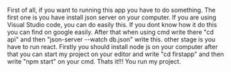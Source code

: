 First of all, if you want to running this app you have to do something. The first one is you have install json server on your computer.
If you are using Visual Studio code, you can do easily this. If you dont know how it do this you can find on google easily. After that
when using cmd write there "cd api" and then "json-server --watch db.json" write this. 
other stage is you have to run react. Firstly you should install node js on your computer after that you can start my project on your editor
and write "cd firstapp" and then write "npm start" on your cmd. Thats it!!! You run my project.
